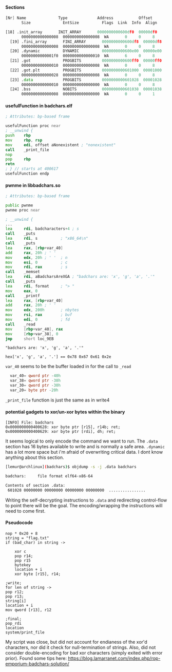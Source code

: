 #### Sections
```asm
[Nr] Name              Type             Address           Offset
       Size              EntSize          Flags  Link  Info  Align

[18] .init_array       INIT_ARRAY       0000000000600df0  00000df0
       0000000000000008  0000000000000008  WA       0     0     8
  [19] .fini_array       FINI_ARRAY       0000000000600df8  00000df8
       0000000000000008  0000000000000008  WA       0     0     8
  [20] .dynamic          DYNAMIC          0000000000600e00  00000e00
       00000000000001f0  0000000000000010  WA       6     0     8
  [21] .got              PROGBITS         0000000000600ff0  00000ff0
       0000000000000010  0000000000000008  WA       0     0     8
  [22] .got.plt          PROGBITS         0000000000601000  00001000
       0000000000000028  0000000000000008  WA       0     0     8
  [23] .data             PROGBITS         0000000000601028  00001028
       0000000000000010  0000000000000000  WA       0     0     8
  [24] .bss              NOBITS           0000000000601038  00001038
       0000000000000008  0000000000000000  WA       0     0     1
```

#### usefulFunction in badchars.elf
```asm
; Attributes: bp-based frame

usefulFunction proc near
; __unwind {
push    rbp
mov     rbp, rsp
mov     edi, offset aNonexistent ; "nonexistent"
call    _print_file
nop
pop     rbp
retn
; } // starts at 400617
usefulFunction endp
```

#### pwnme in libbadchars.so
```asm
; Attributes: bp-based frame

public pwnme
pwnme proc near

; __unwind {
...
lea     rdi, badcharacters+4 ; s
call    _puts
lea     rdi, s          ; "x86_64\n"
call    _puts
lea     rax, [rbp+var_40]
add     rax, 20h ; ' '
mov     edx, 20h ; ' '  ; n
mov     esi, 0          ; c
mov     rdi, rax        ; s
call    _memset
lea     rdi, aBadcharsAreXGA ; "badchars are: 'x', 'g', 'a', '.'"
call    _puts
lea     rdi, format     ; "> "
mov     eax, 0
call    _printf
lea     rax, [rbp+var_40]
add     rax, 20h ; ' '
mov     edx, 200h       ; nbytes
mov     rsi, rax        ; buf
mov     edi, 0          ; fd
call    _read
mov     [rbp+var_40], rax
mov     [rbp+var_38], 0
jmp     short loc_9EB
```
```
"badchars are: 'x', 'g', 'a', '.'"

hex['x', 'g', 'a', '.'] == 0x78 0x67 0x61 0x2e
```
`var_40` seems to be the buffer loaded in for the call to `_read`

```asm
  var_40= qword ptr -40h
  var_38= qword ptr -38h
  var_30= qword ptr -30h
  var_20= byte ptr -20h
```
`_print_file` function is just the same as in write4


#### potential gadgets to xor/un-xor bytes within the binary
```
[INFO] File: badchars
0x0000000000400628: xor byte ptr [r15], r14b; ret;
0x0000000000400629: xor byte ptr [rdi], dh; ret;
```

It seems logical to only encode the command we want to run. 
The `.data` section has 16 bytes available to write and is normally a safe area.
`.dynamic` has a lot more space but i'm afraid of overwriting critical data. I dont know anything about this section.

```sh
[lemur@archlinux](badchars)$ objdump -s -j .data badchars

badchars:     file format elf64-x86-64

Contents of section .data:
 601028 00000000 00000000 00000000 00000000  ................

```

Writing the self-decrypting instructions to `.data` and redirecting control-flow to point there will be the goal.
The encoding/wrapping the instructions will need to come first.

#### Pseudocode
```
nop * 0x20 + 8
string = "flag.txt" 
if (bad_char) in string ->

	xor c
	pop r14;
	pop r15
	bytekey
	location + i
	xor byte [r15], r14;

;write;
for len of string ->
pop r12;
pop r13;
string[i]
location + i
mov qword [r13], r12

;final;
pop_rdi
location
system/print_file
```

My script was close, but did not account for endianess of the xor'd characters, nor did it check for null-termination of strings. 
Also, did not consider double-encoding for bad xor characters (simply exited with error prior). Found some tips here: 
https://blog.lamarranet.com/index.php/rop-emporium-badchars-solution/


